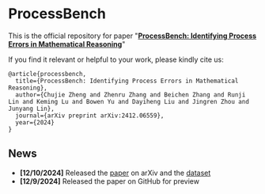 # ProcessBench

This is the official repository for paper "[**ProcessBench: Identifying Process Errors in Mathematical Reasoning**](https://huggingface.co/papers/2412.06559**)"

If you find it relevant or helpful to your work, please kindly cite us:

```
@article{processbench,
  title={ProcessBench: Identifying Process Errors in Mathematical Reasoning}, 
  author={Chujie Zheng and Zhenru Zhang and Beichen Zhang and Runji Lin and Keming Lu and Bowen Yu and Dayiheng Liu and Jingren Zhou and Junyang Lin},
  journal={arXiv preprint arXiv:2412.06559},
  year={2024}
}
```

## News

* **[12/10/2024]** Released the [paper](https://huggingface.co/papers/2412.06559) on arXiv and the [dataset](./dataset)
* **[12/9/2024]** Released the paper on GitHub for preview
